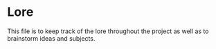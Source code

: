 # Lore

This file is to keep track of the lore throughout the project as well as to
brainstorm ideas and subjects.
